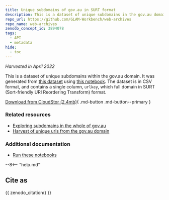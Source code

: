 ```yaml
---
title: Unique subdomains of gov.au in SURT format
description: This is a dataset of unique subdomains in the gov.au domain.
repo_url: https://github.com/GLAM-Workbench/web-archives
repo_name: web-archives
zenodo_concept_id: 3894078
tags:
  - API
  - metadata
hide:
  - toc
---
```


*Harvested in April 2022*

This is a dataset of unique subdomains within the gov.au domain. It was generated from [this dataset](harvest-of-govau-subdomains.md) using [this notebook](exploring-govau-subdomains.md). The dataset is in CSV format, and contains a single column, `urlkey`, which full domain in SURT (Sort-friendly URI Reordering Transform) format.

[Download from CloudStor (2.4mb)](https://cloudstor.aarnet.edu.au/plus/s/F3BjoCaS5U3BHCh/download?path=gov-au-domains-split-20220406155220.csv){ .md-button .md-button--primary } 

### Related resources

* [Exploring subdomains in the whole of gov.au](exploring-govau-subdomains.md)
* [Harvest of unique urls from the gov.au domain](harvest-of-govau-subdomains.md)

### Additional documentation

* [Run these notebooks](../#run-these-notebooks)

--8<-- "help.md"

## Cite as

{{ zenodo_citation() }}